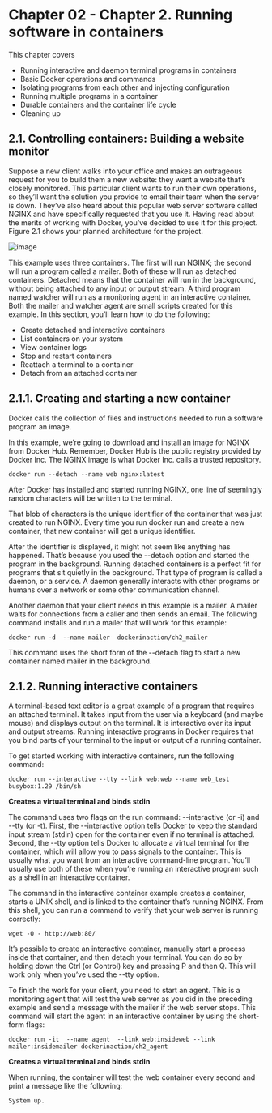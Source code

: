 # Chapter 02 - Chapter 2. Running software in containers

This chapter covers

- Running interactive and daemon terminal programs in containers
- Basic Docker operations and commands
- Isolating programs from each other and injecting configuration
- Running multiple programs in a container
- Durable containers and the container life cycle
- Cleaning up

## 2.1. Controlling containers: Building a website monitor 

Suppose a new client walks into your office and makes an outrageous request for you to build them a new website: they want a website that’s closely monitored. This particular client wants to run their own operations, so they’ll want the solution you provide to email their team when the server is down. They’ve also heard about this popular web server software called NGINX and have specifically requested that you use it. Having read about the merits of working with Docker, you’ve decided to use it for this project. Figure 2.1 shows your planned architecture for the project.


![image](https://user-images.githubusercontent.com/95487264/179449193-6e45080b-21ef-43bc-b54a-7bdc16918c20.png)


This example uses three containers. The first will run NGINX; the second will run a program called a mailer. Both of these will run as detached containers. Detached means that the container will run in the background, without being attached to any input or output stream. A third program named watcher will run as a monitoring agent in an interactive container. Both the mailer and watcher agent are small scripts created for this example. In this section, you’ll learn how to do the following:

- Create detached and interactive containers
- List containers on your system
- View container logs
- Stop and restart containers
- Reattach a terminal to a container
- Detach from an attached container

## 2.1.1. Creating and starting a new container

Docker calls the collection of files and instructions needed to run a software program an image.

In this example, we’re going to download and install an image for NGINX from Docker Hub. Remember, Docker Hub is the public registry provided by Docker Inc. The NGINX image is what Docker Inc. calls a trusted repository. 

```
docker run --detach --name web nginx:latest
```
After Docker has installed and started running NGINX, one line of seemingly random characters will be written to the terminal. 

That blob of characters is the unique identifier of the container that was just created to run NGINX. Every time you run docker run and create a new container, that new container will get a unique identifier. 

After the identifier is displayed, it might not seem like anything has happened. That’s because you used the --detach option and started the program in the background. 
Running detached containers is a perfect fit for programs that sit quietly in the background. That type of program is called a daemon, or a service. A daemon generally interacts with other programs or humans over a network or some other communication channel. 



Another daemon that your client needs in this example is a mailer. A mailer waits for connections from a caller and then sends an email. The following command installs and run a mailer that will work for this example:

```
docker run -d  --name mailer  dockerinaction/ch2_mailer
```

This command uses the short form of the --detach flag to start a new container named mailer in the background. 

## 2.1.2. Running interactive containers

A terminal-based text editor is a great example of a program that requires an attached terminal. It takes input from the user via a keyboard (and maybe mouse) and displays output on the terminal. It is interactive over its input and output streams. Running interactive programs in Docker requires that you bind parts of your terminal to the input or output of a running container.

To get started working with interactive containers, run the following command:

```
docker run --interactive --tty --link web:web --name web_test busybox:1.29 /bin/sh

```
**Creates a virtual terminal and binds stdin** 

The command uses two flags on the run command: --interactive (or -i) and --tty (or -t). First, the --interactive option tells Docker to keep the standard input stream (stdin) open for the container even if no terminal is attached. Second, the --tty option tells Docker to allocate a virtual terminal for the container, which will allow you to pass signals to the container. This is usually what you want from an interactive command-line program. You’ll usually use both of these when you’re running an interactive program such as a shell in an interactive container.

The command in the interactive container example creates a container, starts a UNIX shell, and is linked to the container that’s running NGINX. From this shell, you can run a command to verify that your web server is running correctly:

```
wget -O - http://web:80/
```

It’s possible to create an interactive container, manually start a process inside that container, and then detach your terminal. You can do so by holding down the Ctrl (or Control) key and pressing P and then Q. This will work only when you’ve used the --tty option.

To finish the work for your client, you need to start an agent. This is a monitoring agent that will test the web server as you did in the preceding example and send a message with the mailer if the web server stops. This command will start the agent in an interactive container by using the short-form flags:

```
docker run -it  --name agent  --link web:insideweb --link mailer:insidemailer dockerinaction/ch2_agent 
```

**Creates a virtual terminal and binds stdin**

When running, the container will test the web container every second and print a message like the following:

```
System up.
```
